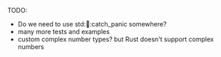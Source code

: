 TODO:

 - Do we need to use std::thread::catch\_panic somewhere?
 - many more tests and examples
 - custom complex number types? but Rust doesn't support complex numbers

